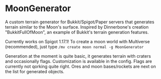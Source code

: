 # MoonGenerator
A custom terrain generator for Bukkit/Spigot/Paper servers that generates terrain similar to the Moon's surface. Inspired by Dinnerbone's creation "BukkitFullOfMoon", an example of Bukkit's terrain generation features.

Currently works on Spigot 1.17.1! To create a moon world with Multiverse (recommended), just type `/mv create moon normal -g MoonGenerator`

Generation at the moment is quite basic, it generates terrain with craters and occasionally flags. Customization is available in the config. Flags are currently not qorking quite right. Ores and moon bases/rockets are next on the list for generated objects. 
